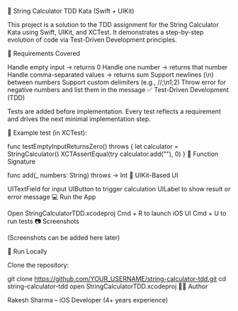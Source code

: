 🧮 String Calculator TDD Kata (Swift + UIKit)

This project is a solution to the TDD assignment for the String Calculator Kata using Swift, UIKit, and XCTest. It demonstrates a step-by-step evolution of code via Test-Driven Development principles.

📌 Requirements Covered

Handle empty input → returns 0
Handle one number → returns that number
Handle comma-separated values → returns sum
Support newlines (\n) between numbers
Support custom delimiters (e.g., //;\n1;2)
Throw error for negative numbers and list them in the message
✅ Test-Driven Development (TDD)

Tests are added before implementation. Every test reflects a requirement and drives the next minimal implementation step.

🧪 Example test (in XCTest):

func testEmptyInputReturnsZero() throws {
    let calculator = StringCalculator()
    XCTAssertEqual(try calculator.add(""), 0)
}
🧬 Function Signature

func add(_ numbers: String) throws -> Int
📱 UIKit-Based UI

UITextField for input
UIButton to trigger calculation
UILabel to show result or error message
💻 Run the App

Open StringCalculatorTDD.xcodeproj
Cmd + R to launch iOS UI
Cmd + U to run tests
📷 Screenshots

(Screenshots can be added here later)

🚀 Run Locally

Clone the repository:

git clone https://github.com/YOUR_USERNAME/string-calculator-tdd.git
cd string-calculator-tdd
open StringCalculatorTDD.xcodeproj
🧑‍💻 Author

Rakesh Sharma – iOS Developer (4+ years experience)
